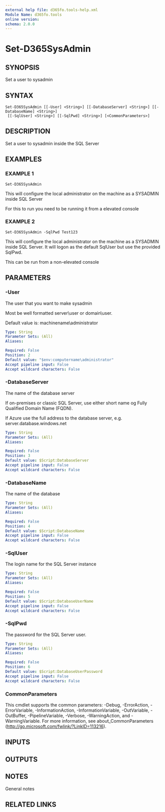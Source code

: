 ```yaml
---
external help file: d365fo.tools-help.xml
Module Name: d365fo.tools
online version:
schema: 2.0.0
---
```


# Set-D365SysAdmin

## SYNOPSIS
Set a user to sysadmin

## SYNTAX

```
Set-D365SysAdmin [[-User] <String>] [[-DatabaseServer] <String>] [[-DatabaseName] <String>]
 [[-SqlUser] <String>] [[-SqlPwd] <String>] [<CommonParameters>]
```

## DESCRIPTION
Set a user to sysadmin inside the SQL Server

## EXAMPLES

### EXAMPLE 1
```
Set-D365SysAdmin
```

This will configure the local administrator on the machine as a SYSADMIN inside SQL Server 

For this to run you need to be running it from a elevated console

### EXAMPLE 2
```
Set-D365SysAdmin -SqlPwd Test123
```

This will configure the local administrator on the machine as a SYSADMIN inside SQL Server.
It will logon as the default SqlUser but use the provided SqlPwd. 

This can be run from a non-elevated console

## PARAMETERS

### -User
The user that you want to make sysadmin

Most be well formatted server\user or domain\user.

Default value is: machinename\administrator

```yaml
Type: String
Parameter Sets: (All)
Aliases:

Required: False
Position: 2
Default value: "$env:computername\administrator"
Accept pipeline input: False
Accept wildcard characters: False
```

### -DatabaseServer
The name of the database server

If on-premises or classic SQL Server, use either short name og Fully Qualified Domain Name (FQDN).

If Azure use the full address to the database server, e.g.
server.database.windows.net

```yaml
Type: String
Parameter Sets: (All)
Aliases:

Required: False
Position: 3
Default value: $Script:DatabaseServer
Accept pipeline input: False
Accept wildcard characters: False
```

### -DatabaseName
The name of the database

```yaml
Type: String
Parameter Sets: (All)
Aliases:

Required: False
Position: 4
Default value: $Script:DatabaseName
Accept pipeline input: False
Accept wildcard characters: False
```

### -SqlUser
The login name for the SQL Server instance

```yaml
Type: String
Parameter Sets: (All)
Aliases:

Required: False
Position: 5
Default value: $Script:DatabaseUserName
Accept pipeline input: False
Accept wildcard characters: False
```

### -SqlPwd
The password for the SQL Server user.

```yaml
Type: String
Parameter Sets: (All)
Aliases:

Required: False
Position: 6
Default value: $Script:DatabaseUserPassword
Accept pipeline input: False
Accept wildcard characters: False
```

### CommonParameters
This cmdlet supports the common parameters: -Debug, -ErrorAction, -ErrorVariable, -InformationAction, -InformationVariable, -OutVariable, -OutBuffer, -PipelineVariable, -Verbose, -WarningAction, and -WarningVariable.
For more information, see about_CommonParameters (http://go.microsoft.com/fwlink/?LinkID=113216).

## INPUTS

## OUTPUTS

## NOTES
General notes

## RELATED LINKS
